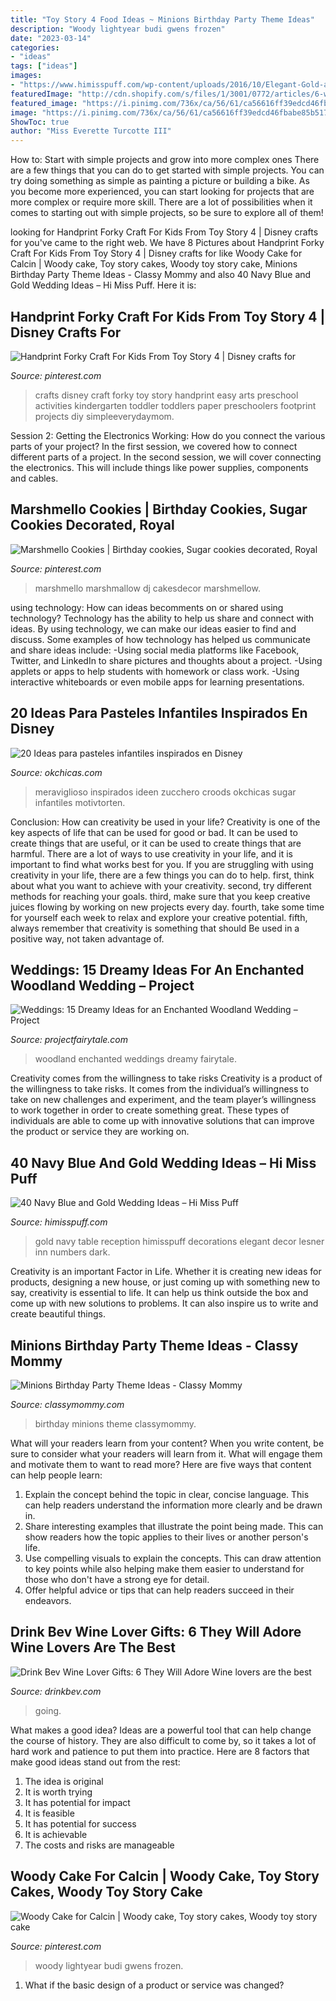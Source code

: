 ```yaml
---
title: "Toy Story 4 Food Ideas ~ Minions Birthday Party Theme Ideas"
description: "Woody lightyear budi gwens frozen"
date: "2023-03-14"
categories:
- "ideas"
tags: ["ideas"]
images:
- "https://www.himisspuff.com/wp-content/uploads/2016/10/Elegant-Gold-and-Navy-Lesner-Inn-Wedding-Reception.jpg"
featuredImage: "http://cdn.shopify.com/s/files/1/3001/0772/articles/6-wine-lover-gifts-they-will-adore-124422_1200x1200.jpg?v=1618094905"
featured_image: "https://i.pinimg.com/736x/ca/56/61/ca56616ff39edcd46fbabe85b5176d69--woody-cake-toy-story-cakes.jpg"
image: "https://i.pinimg.com/736x/ca/56/61/ca56616ff39edcd46fbabe85b5176d69--woody-cake-toy-story-cakes.jpg"
ShowToc: true
author: "Miss Everette Turcotte III"
---
```



How to: Start with simple projects and grow into more complex ones
There are a few things that you can do to get started with simple projects. You can try doing something as simple as painting a picture or building a bike. As you become more experienced, you can start looking for projects that are more complex or require more skill. There are a lot of possibilities when it comes to starting out with simple projects, so be sure to explore all of them!

	

		
looking for Handprint Forky Craft For Kids From Toy Story 4 | Disney crafts for you've came to the right web. We have 8 Pictures about Handprint Forky Craft For Kids From Toy Story 4 | Disney crafts for like Woody Cake for Calcin | Woody cake, Toy story cakes, Woody toy story cake, Minions Birthday Party Theme Ideas - Classy Mommy and also 40 Navy Blue and Gold Wedding Ideas – Hi Miss Puff. Here it is:
		
    
## Handprint Forky Craft For Kids From Toy Story 4 | Disney Crafts For

<img loading=lazy src="https://i.pinimg.com/736x/0d/77/dc/0d77dcefafdc1894cfc03186fed6eb6e.jpg" onerror="this.onerror=null;this.src='https://tse3.mm.bing.net/th?id=OIP.9O8IGM0DgKi6gIErjob80QHaJ4&amp;pid=15.1';" alt="Handprint Forky Craft For Kids From Toy Story 4 | Disney crafts for">

_Source: pinterest.com_

>crafts disney craft forky toy story handprint easy arts preschool activities kindergarten toddler toddlers paper preschoolers footprint projects diy simpleeverydaymom. 

	

Session 2: Getting the Electronics Working: How do you connect the various parts of your project?
In the first session, we covered how to connect different parts of a project. In the second session, we will cover connecting the electronics. This will include things like power supplies, components and cables.

    
## Marshmello Cookies | Birthday Cookies, Sugar Cookies Decorated, Royal

<img loading=lazy src="https://i.pinimg.com/736x/60/11/5e/60115efb1dbae32b0bd15996ac6d4ee1.jpg" onerror="this.onerror=null;this.src='https://tse3.mm.bing.net/th?id=OIP.d-WskePPWB5peh283Y9pFQHaJ3&amp;pid=15.1';" alt="Marshmello Cookies | Birthday cookies, Sugar cookies decorated, Royal">

_Source: pinterest.com_

>marshmello marshmallow dj cakesdecor marshmellow. 

	

using technology: How can ideas becomments on or shared using technology?
Technology has the ability to help us share and connect with ideas. By using technology, we can make our ideas easier to find and discuss. Some examples of how technology has helped us communicate and share ideas include: 
-Using social media platforms like Facebook, Twitter, and LinkedIn to share pictures and thoughts about a project. 
-Using applets or apps to help students with homework or class work. 
-Using interactive whiteboards or even mobile apps for learning presentations.

    
## 20 Ideas Para Pasteles Infantiles Inspirados En Disney

<img loading=lazy src="http://www.okchicas.com/wp-content/uploads/2015/12/20-deliciosas-ideas-de-pasteles-de-Disney-7-2.jpg" onerror="this.onerror=null;this.src='https://tse2.mm.bing.net/th?id=OIP.wWod8-1a4S1jF64e3ZkUvQHaM0&amp;pid=15.1';" alt="20 Ideas para pasteles infantiles inspirados en Disney">

_Source: okchicas.com_

>meraviglioso inspirados ideen zucchero croods okchicas sugar infantiles motivtorten. 

	

Conclusion: How can creativity be used in your life?
Creativity is one of the key aspects of life that can be used for good or bad. It can be used to create things that are useful, or it can be used to create things that are harmful. There are a lot of ways to use creativity in your life, and it is important to find what works best for you. If you are struggling with using creativity in your life, there are a few things you can do to help. first, think about what you want to achieve with your creativity. second, try different methods for reaching your goals. third, make sure that you keep creative juices flowing by working on new projects every day. fourth, take some time for yourself each week to relax and explore your creative potential. fifth, always remember that creativity is something that should Be used in a positive way, not taken advantage of.

    
## Weddings: 15 Dreamy Ideas For An Enchanted Woodland Wedding – Project

<img loading=lazy src="http://projectfairytale.com/wp-content/uploads/2016/02/dreamy-ideas-for-an-enchanted-woodland-wedding11.jpg" onerror="this.onerror=null;this.src='https://tse2.mm.bing.net/th?id=OIP.ai9HERz9-iy8fH1Wydgu_gHaLH&amp;pid=15.1';" alt="Weddings: 15 Dreamy Ideas for an Enchanted Woodland Wedding – Project">

_Source: projectfairytale.com_

>woodland enchanted weddings dreamy fairytale. 

	

Creativity comes from the willingness to take risks
Creativity is a product of the willingness to take risks. It comes from the individual’s willingness to take on new challenges and experiment, and the team player’s willingness to work together in order to create something great. These types of individuals are able to come up with innovative solutions that can improve the product or service they are working on.

    
## 40 Navy Blue And Gold Wedding Ideas – Hi Miss Puff

<img loading=lazy src="https://www.himisspuff.com/wp-content/uploads/2016/10/Elegant-Gold-and-Navy-Lesner-Inn-Wedding-Reception.jpg" onerror="this.onerror=null;this.src='https://tse3.mm.bing.net/th?id=OIP.z0EM5I00VQF40JFp-m-SbgHaLG&amp;pid=15.1';" alt="40 Navy Blue and Gold Wedding Ideas – Hi Miss Puff">

_Source: himisspuff.com_

>gold navy table reception himisspuff decorations elegant decor lesner inn numbers dark. 

	

Creativity is an important Factor in Life. Whether it is creating new ideas for products, designing a new house, or just coming up with something new to say, creativity is essential to life. It can help us think outside the box and come up with new solutions to problems. It can also inspire us to write and create beautiful things.

    
## Minions Birthday Party Theme Ideas - Classy Mommy

<img loading=lazy src="https://classymommy.com/wp-content/uploads/2015/08/IMG_0598.jpg" onerror="this.onerror=null;this.src='https://tse3.mm.bing.net/th?id=OIP.9BjioKepljnWhUz8jmRmqAHaKX&amp;pid=15.1';" alt="Minions Birthday Party Theme Ideas - Classy Mommy">

_Source: classymommy.com_

>birthday minions theme classymommy. 

	

What will your readers learn from your content?
When you write content, be sure to consider what your readers will learn from it. What will engage them and motivate them to want to read more? Here are five ways that content can help people learn: 
1. Explain the concept behind the topic in clear, concise language. This can help readers understand the information more clearly and be drawn in.
2. Share interesting examples that illustrate the point being made. This can show readers how the topic applies to their lives or another person's life. 
3. Use compelling visuals to explain the concepts. This can draw attention to key points while also helping make them easier to understand for those who don't have a strong eye for detail. 
4. Offer helpful advice or tips that can help readers succeed in their endeavors.

    
## Drink Bev Wine Lover Gifts: 6 They Will Adore Wine Lovers Are The Best

<img loading=lazy src="http://cdn.shopify.com/s/files/1/3001/0772/articles/6-wine-lover-gifts-they-will-adore-124422_1200x1200.jpg?v=1618094905" onerror="this.onerror=null;this.src='https://tse1.mm.bing.net/th?id=OIP.04axdIB38LFO8XshqHYmGgHaE8&amp;pid=15.1';" alt="Drink Bev Wine Lover Gifts: 6 They Will Adore Wine lovers are the best">

_Source: drinkbev.com_

>going. 

	

What makes a good idea?
Ideas are a powerful tool that can help change the course of history. They are also difficult to come by, so it takes a lot of hard work and patience to put them into practice. Here are 8 factors that make good ideas stand out from the rest: 
1. The idea is original 
2. It is worth trying 
3. It has potential for impact 
4. It is feasible 
5. It has potential for success 
6. It is achievable 
7. The costs and risks are manageable 

    
## Woody Cake For Calcin | Woody Cake, Toy Story Cakes, Woody Toy Story Cake

<img loading=lazy src="https://i.pinimg.com/736x/ca/56/61/ca56616ff39edcd46fbabe85b5176d69--woody-cake-toy-story-cakes.jpg" onerror="this.onerror=null;this.src='https://tse3.mm.bing.net/th?id=OIP.YIsu8tkrmvc3ixuGAZDTpAAAAA&amp;pid=15.1';" alt="Woody Cake for Calcin | Woody cake, Toy story cakes, Woody toy story cake">

_Source: pinterest.com_

>woody lightyear budi gwens frozen. 

	

1. What if the basic design of a product or service was changed?

